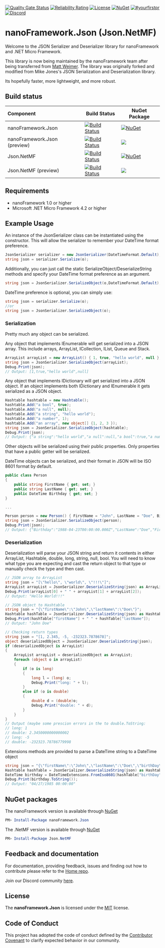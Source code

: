 [![Quality Gate Status](https://sonarcloud.io/api/project_badges/measure?project=nanoframework_Json.NetMF&metric=alert_status)](https://sonarcloud.io/dashboard?id=nanoframework_Json.NetMF) [![Reliability Rating](https://sonarcloud.io/api/project_badges/measure?project=nanoframework_Json.NetMF&metric=reliability_rating)](https://sonarcloud.io/dashboard?id=nanoframework_Json.NetMF) [![License](https://img.shields.io/badge/License-MIT-blue.svg)](https://github.com/nanoframework/Json.NetMF/blob/master/LICENSE) [![NuGet](https://img.shields.io/nuget/dt/nanoFramework.Json.svg)]() [![#yourfirstpr](https://img.shields.io/badge/first--timers--only-friendly-blue.svg)](https://github.com/nanoframework/Home/blob/master/CONTRIBUTING.md) [![Discord](https://img.shields.io/discord/478725473862549535.svg)](https://discord.gg/gCyBu8T)

# nanoFramework.Json (Json.NetMF)

Welcome to the JSON Serializer and Deserializer library for nanoFramework and .NET Micro Framework.

This library is now being maintained by the nanoFramework team after being transferred from [Matt Weimer](https://github.com/mweimer).
The library was originally forked and modified from Mike Jones's JSON Serialization and Deserialization library.

Its hopefully faster, more lightweight, and more robust.

## Build status

| Component | Build Status | NuGet Package |
|:-|---|---|
| nanoFramework.Json | [![Build Status](https://dev.azure.com/nanoframework/json.NetMF/_apis/build/status/nanoframework.Json.NetMF?branchName=master)](https://dev.azure.com/nanoframework/json.NetMF/_build/latest?definitionId=40&branchName=master) | [![NuGet](https://img.shields.io/nuget/v/nanoFramework.Json.svg)](https://www.nuget.org/packages/nanoFramework.Json/)  |
| nanoFramework.Json (preview) | [![Build Status](https://dev.azure.com/nanoframework/json.NetMF/_apis/build/status/nanoframework.Json.NetMF?branchName=develop)](https://dev.azure.com/nanoframework/json.NetMF/_build/latest?definitionId=40&branchName=develop) | [![](https://badgen.net/badge/NuGet/preview/D7B023?icon=https://simpleicons.now.sh/azuredevops/fff)](https://dev.azure.com/nanoframework/feed/_packaging?_a=package&feed=sandbox&package=nanoFramework.Json&protocolType=NuGet&view=overview) |
| Json.NetMF | [![Build Status](https://dev.azure.com/nanoframework/json.NetMF/_apis/build/status/nanoframework.Json.NetMF?branchName=master)](https://dev.azure.com/nanoframework/json.NetMF/_build/latest?definitionId=40&branchName=master) | [![NuGet](https://img.shields.io/nuget/v/Json.NetMF.svg)](https://www.nuget.org/packages/Json.NetMF/)  |
| Json.NetMF (preview) | [![Build Status](https://dev.azure.com/nanoframework/json.NetMF/_apis/build/status/nanoframework.Json.NetMF?branchName=develop)](https://dev.azure.com/nanoframework/json.NetMF/_build/latest?definitionId=40&branchName=develop) | [![](https://badgen.net/badge/NuGet/preview/D7B023?icon=https://simpleicons.now.sh/azuredevops/fff)](https://dev.azure.com/nanoframework/feed/_packaging?_a=package&feed=sandbox&package=json.NetMF&protocolType=NuGet&view=overview) |

## Requirements

* nanoFramework 1.0 or higher
* Microsoft .NET Micro Framework 4.2 or higher

## Example Usage

An instance of the JsonSerializer class can be instantiated using the constructor. This will allow the serializer to remember your DateTime format preference.

```c#
JsonSerializer serializer = new JsonSerializer(DateTimeFormat.Default);
string json = serializer.Serialize(o);
```

Additionally, you can just call the static SerializeObject/DeserializeString methods and specify your DateTime format preference as an argument.

```c#
string json = JsonSerializer.SerializeObject(o,DateTimeFormat.Default);
```

DateTime preference is optional, you can simply use:

```c#
string json = serializer.Serialize(o);
//or
string json = JsonSerializer.SerializeObject(o);
```

### Serialization

Pretty much any object can be serialized. 

Any object that implements IEnumerable will get serialized into a JSON array. This include arrays, ArrayList, ICollection, IList, Queue and Stack.

```c#
ArrayList arrayList = new ArrayList() { 1, true, "hello world", null };
string json = JsonSerializer.SerializeObject(arrayList);
Debug.Print(json);
// Output: [1,true,"hello world",null]
```

Any object that implements IDictionary will get serialized into a JSON object. If an object implements both IDictionary and IEnumerable it gets serialized as a JSON object.

```c#
Hashtable hashtable = new Hashtable();
hashtable.Add("a bool", true);
hashtable.Add("a null", null);
hashtable.Add("a string", "hello world");
hashtable.Add("a number", 1);
hashtable.Add("an array", new object[] {1, 2, 3 });
string json = JsonSerializer.SerializeObject(hashtable);
Debug.Print(json);
// Output: {"a string":"hello world","a null":null,"a bool":true,"a number":1,"an array":[1,2,3]}
 ```

Other objects will be serialized using their public properties. Only properties that have a public getter will be serialized.

DateTime objects can be serialized, and their format in JSON will be ISO 8601 format by default.

```c#
public class Person
{
    public string FirstName { get; set; }
    public string LastName { get; set; }
    public DateTime Birthday { get; set; }
}

...

Person person = new Person() { FirstName = "John", LastName = "Doe", Birthday = new DateTime(1988, 4, 23) };
string json = JsonSerializer.SerializeObject(person);
Debug.Print(json);
// Output: {"Birthday":"1988-04-23T00:00:00.000Z","LastName":"Doe","FirstName":"John"}
```

### Deserialization

Deserialization will parse your JSON string and return it contents in either ArrayList, Hashtable, double, long, string, null, bool. You will need to know what type you are expecting and cast the return object to that type 
or manually check the type and then cast.

```c#
// JSON array to ArrayList
string json = "[\"hello\", \"world\", \"!!!\"]";
ArrayList arrayList = JsonSerializer.DeserializeString(json) as ArrayList;
Debug.Print(arrayList[0] + " " + arrayList[1] + arrayList[2]);
// Output: "Hello World!!!"

// JSON object to Hashtable
string json = "{\"firstName\":\"John\",\"lastName\":\"Doe\"}";
Hashtable hashTable = JsonSerializer.DeserializeString(json) as Hashtable;
Debug.Print(hashTable["firstName"] + " " + hashTable["lastName"]);
// Output: "John Doe"

// Checking return types
string json = "[1, 2.345, -5, -232323.7878678]";
object deserializedObject = JsonSerializer.DeserializeString(json);
if (deserializedObject is ArrayList)
{
    ArrayList arrayList = deserializedObject as ArrayList;
    foreach (object o in arrayList)
    {
        if (o is long)
        {
            long l = (long) o;
            Debug.Print("long: " + l);
        }
        else if (o is double)
        {
            double d = (double)o;
            Debug.Print("double: " + d);
        }
    }
}
// Output (maybe some prescion errors in the to double.ToString:
// long: 1
// double: 2.3450000000000002
// long: -5
// double: -232323.78786779998
```

Extensions methods are provided to parse a DateTime string to a DateTime object

```c#
string json = "{\"firstName\":\"John\",\"lastName\":\"Doe\",\"birthDay\":\"1985-04-27T00:00:00.000Z\"}";
Hashtable hashTable = JsonSerializer.DeserializeString(json) as Hashtable;
DateTime birthday = DateTimeExtensions.FromIso8601(hashTable["birthDay"] as string);
Debug.Print(birthday.ToString());
// Output: "04/27/1985 00:00:00"
```

## NuGet packages

The nanoFramework version is available through [NuGet](http://www.nuget.org/packages/nanoFramework.Json/)

```powershell
PM> Install-Package nanoFramework.Json
```

The .NetMF version is available through [NuGet](http://www.nuget.org/packages/Json.NetMF/)

```powershell
PM> Install-Package Json.NetMF
```

## Feedback and documentation

For documentation, providing feedback, issues and finding out how to contribute please refer to the [Home repo](https://github.com/nanoframework/Home).

Join our Discord community [here](https://discord.gg/gCyBu8T).

## License

The **nanoFramework.Json** is licensed under the [MIT](LICENSE) license.

## Code of Conduct
This project has adopted the code of conduct defined by the [Contributor Covenant](http://contributor-covenant.org/)
to clarify expected behavior in our community.
